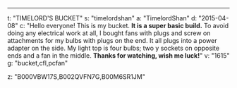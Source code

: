 ---
t: "TIMELORD'S BUCKET"
s: "timelordshan"
a: "TimelordShan"
d: "2015-04-08"
c: "Hello everyone! This is my bucket. <strong>It is a super basic build.</strong> To avoid doing any electrical work at all, I bought fans with plugs and screw on attachments for my bulbs with plugs on the end. It all plugs into a power adapter on the side. My light top is four bulbs; two y sockets on opposite ends and a fan in the middle. <strong>Thanks for watching, wish me luck!</strong>"
v: "1615"
g: "bucket,cfl,pcfan"

z: "B000VBW17S,B002QVFN7G,B00M6SR1JM"
